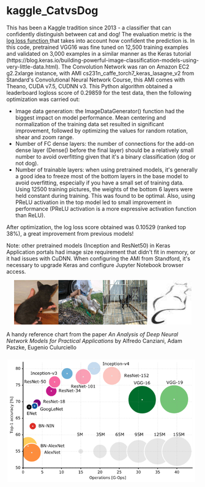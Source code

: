 # kaggle_CatvsDog
<p>This has been a Kaggle tradition since 2013 - a classifier that can confidently distinguish between cat and dog! The evaluation metric is the <a href="https://www.kaggle.com/wiki/LogarithmicLoss">log loss function </a> that takes into account how confident the prediction is. In this code, pretrained VGG16 was fine tuned on 12,500 training examples and validated on 3,000 examples in a similar manner as the Keras tutorial (https://blog.keras.io/building-powerful-image-classification-models-using-very-little-data.html). The Convolution Network was ran on Amazon EC2 g2.2xlarge instance, with AMI cs231n_caffe_torch7_keras_lasagne_v2 from Standard's Convolutional Neural Network Course, this AMI comes with Theano, CUDA v7.5, CUDNN v3. This Python algorithm obtained a leaderboard logloss score of 0.29859 for the test data, then the following optimization was carried out:</p>
<ul>
<li>Image data generation: the ImageDataGenerator() function had the biggest impact on model performance. Mean centering and normalization of the training data set resulted in significant improvement, followed by optimizing the values for random rotation, shear and zoom range. </li>
<li>Number of FC dense layers: the number of connections for the add-on dense layer (Dense() before the final layer) should be a relatively small number to avoid overfitting given that it's a binary classification (dog or not dog).
<li>Number of trainable layers: when using pretrained models, it's generally a good idea to freeze most of the bottom layers in the base model to avoid overfitting, especially if you have a small set of training data. Using 12500 training pictures, the weights of the bottom 6 layers were held constant during training. This was found to be optimal. Also, using PReLU activation in the top model led to small improvement in performance (PReLU activation is a more expressive activation function than ReLU).
</ul>
<p> After optimization, the log loss score obtained was 0.10529 (ranked top 38%), a great improvement from previous models!</p>

<p>Note: other pretrained models (Inception and ResNet50) in Keras Application portals had image size requirement that didn't fit in memory, or it had issues with CuDNN. When configuring the AMI from Standford, it's necessary to upgrade Keras and configure Jupyter Notebook browser access. </p>

<p align='center'><img src= '11777.jpg', width=116, height=116><img src= '11967.jpg', width=116, height=116><img src= '12271.jpg', width=116, height=116><img src= '12324.jpg', width=116, height=116></p>

<p>A handy reference chart from the paper <i>An Analysis of Deep Neural Network Models for Practical Applications</i> by Alfredo Canziani, Adam Paszke, Eugenio Culurciello</p>
<p><img src='DNNs.png'></p>
